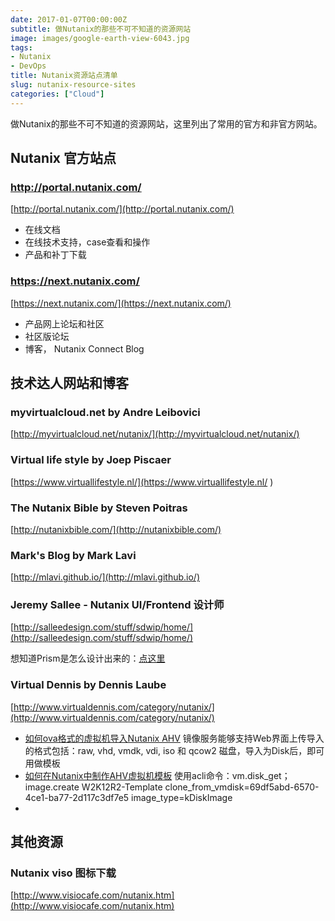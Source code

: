 ```yaml
---
date: 2017-01-07T00:00:00Z
subtitle: 做Nutanix的那些不可不知道的资源网站
image: images/google-earth-view-6043.jpg
tags:
- Nutanix
- DevOps
title: Nutanix资源站点清单
slug: nutanix-resource-sites
categories: ["Cloud"]
---
```


做Nutanix的那些不可不知道的资源网站，这里列出了常用的官方和非官方网站。

## Nutanix 官方站点

### <http://portal.nutanix.com/>

[http://portal.nutanix.com/](http://portal.nutanix.com/)

* 在线文档
* 在线技术支持，case查看和操作
* 产品和补丁下载

### <https://next.nutanix.com/>

[https://next.nutanix.com/](https://next.nutanix.com/)

* 产品网上论坛和社区
* 社区版论坛
* 博客， Nutanix Connect Blog

## 技术达人网站和博客

### myvirtualcloud.net by Andre Leibovici

[http://myvirtualcloud.net/nutanix/](http://myvirtualcloud.net/nutanix/)

### Virtual life style by Joep Piscaer

[https://www.virtuallifestyle.nl/](https://www.virtuallifestyle.nl/
)

### The Nutanix Bible by Steven Poitras

[http://nutanixbible.com/](http://nutanixbible.com/)

### Mark's Blog by Mark Lavi

[http://mlavi.github.io/](http://mlavi.github.io/)

### Jeremy Sallee -  Nutanix UI/Frontend 设计师

[http://salleedesign.com/stuff/sdwip/home/](http://salleedesign.com/stuff/sdwip/home/)

想知道Prism是怎么设计出来的：[点这里]( http://salleedesign.com/stuff/sdwip/blog/nutanix-case-study/)

### Virtual Dennis by Dennis Laube

[http://www.virtualdennis.com/category/nutanix/](http://www.virtualdennis.com/category/nutanix/)

* [如何ova格式的虚拟机导入Nutanix AHV](http://www.virtualdennis.com/importing-an-ovf-ova-into-nutanix-ahv-using-prism/)  镜像服务能够支持Web界面上传导入的格式包括：raw, vhd, vmdk, vdi, iso 和 qcow2 磁盘，导入为Disk后，即可用做模板
* [如何在Nutanix中制作AHV虚拟机模板](http://www.virtualdennis.com/nutanix-acropolis-hypervisor-ahv-create-an-image-service-template-from-an-existing-vm/) 使用acli命令：vm.disk_get；image.create W2K12R2-Template clone_from_vmdisk=69df5abd-6570-4ce1-ba77-2d117c3df7e5 image_type=kDiskImage
*

## 其他资源

### Nutanix viso 图标下载

[http://www.visiocafe.com/nutanix.htm](http://www.visiocafe.com/nutanix.htm)
